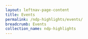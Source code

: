 ```yaml
---
layout: leftnav-page-content
title: Events
permalink: /ndp-highlights/events/
breadcrumb: Events
collection_name: ndp-highlights
---
```

